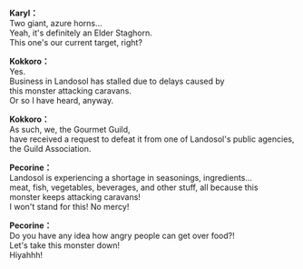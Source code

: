 # 

  
**Karyl：**  
Two giant, azure horns...  
Yeah, it's definitely an Elder Staghorn.  
This one's our current target, right?  
  
**Kokkoro：**  
Yes.  
Business in Landosol has stalled due to delays caused by  
this monster attacking caravans.  
Or so I have heard, anyway.  
  
**Kokkoro：**  
As such, we, the Gourmet Guild,  
have received a request to defeat it from one of Landosol's public agencies, the Guild Association.  
  
**Pecorine：**  
Landosol is experiencing a shortage in seasonings, ingredients...  
meat, fish, vegetables, beverages, and other stuff, all because this  
monster keeps attacking caravans!  
 I won't stand for this! No mercy!  
  
**Pecorine：**  
Do you have any idea how angry people can get over food?!  
Let's take this monster down!  
Hiyahhh!  

